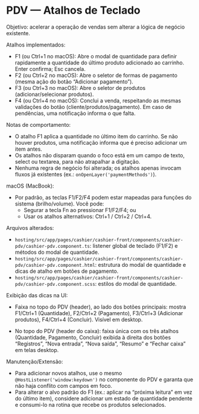 # PDV — Atalhos de Teclado

Objetivo: acelerar a operação de vendas sem alterar a lógica de negócio existente.

Atalhos implementados:

- F1 (ou Ctrl+1 no macOS): Abre o modal de quantidade para definir rapidamente a quantidade do último produto adicionado ao carrinho. Enter confirma; Esc cancela.
- F2 (ou Ctrl+2 no macOS): Abre o seletor de formas de pagamento (mesma ação do botão “Adicionar pagamento”).
- F3 (ou Ctrl+3 no macOS): Abre o seletor de produtos (adicionar/selecionar produtos).
- F4 (ou Ctrl+4 no macOS): Conclui a venda, respeitando as mesmas validações do botão (cliente/produtos/pagamento). Em caso de pendências, uma notificação informa o que falta.

Notas de comportamento:

- O atalho F1 aplica a quantidade no último item do carrinho. Se não houver produtos, uma notificação informa que é preciso adicionar um item antes.
- Os atalhos não disparam quando o foco está em um campo de texto, select ou textarea, para não atrapalhar a digitação.
- Nenhuma regra de negócio foi alterada; os atalhos apenas invocam fluxos já existentes (ex.: `onOpenLayer('paymentMethods')`).

macOS (MacBook):

- Por padrão, as teclas F1/F2/F4 podem estar mapeadas para funções do sistema (brilho/volume). Você pode:
  - Segurar a tecla Fn ao pressionar F1/F2/F4; ou
  - Usar os atalhos alternativos: Ctrl+1 / Ctrl+2 / Ctrl+4.

Arquivos alterados:

- `hosting/src/app/pages/cashier/cashier-front/components/cashier-pdv/cashier-pdv.component.ts`: listener global de teclado (F1/F2) e métodos do modal de quantidade.
- `hosting/src/app/pages/cashier/cashier-front/components/cashier-pdv/cashier-pdv.component.html`: estrutura do modal de quantidade e dicas de atalho em botões de pagamento.
- `hosting/src/app/pages/cashier/cashier-front/components/cashier-pdv/cashier-pdv.component.scss`: estilos do modal de quantidade.

Exibição das dicas na UI:

- Faixa no topo do PDV (header), ao lado dos botões principais: mostra F1/Ctrl+1 (Quantidade), F2/Ctrl+2 (Pagamento), F3/Ctrl+3 (Adicionar produtos), F4/Ctrl+4 (Concluir). Visível em desktop.

- No topo do PDV (header do caixa): faixa única com os três atalhos (Quantidade, Pagamento, Concluir) exibida à direita dos botões “Registros”, “Nova entrada”, “Nova saída”, “Resumo” e “Fechar caixa” em telas desktop.

Manutenção/Extensão:

- Para adicionar novos atalhos, use o mesmo `@HostListener('window:keydown')` no componente do PDV e garanta que não haja conflito com campos em foco.
- Para alterar o alvo padrão do F1 (ex.: aplicar na “próxima leitura” em vez do último item), considere adicionar um estado de quantidade pendente e consumi-lo na rotina que recebe os produtos selecionados.
